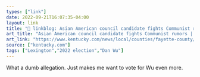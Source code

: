 ```yaml
---
types: ["link"]
date: 2022-09-21T16:07:35-04:00
layout: link
title: "🔗 linkblog: Asian American council candidate fights Communist rumors | Lexington Herald Leader'"
art_title: "Asian American council candidate fights Communist rumors | Lexington Herald Leader"
art_link: "https://www.kentucky.com/news/local/counties/fayette-county/article266107211.html"
source: ["kentucky.com"]
tags: ["Lexington","2022 election","Dan Wu"]
---
```

What a dumb allegation. Just makes me want to vote for Wu even more.
 
